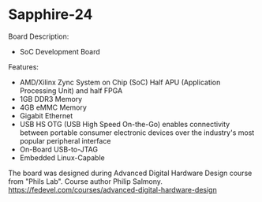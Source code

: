 # Sapphire-24 

Board Description:
- SoC Development Board

Features:
- AMD/Xilinx Zync System on Chip (SoC) Half APU (Application Processing Unit) and half FPGA
- 1GB DDR3 Memory
- 4GB eMMC Memory
- Gigabit Ethernet
- USB HS OTG (USB High Speed On-the-Go) enables connectivity between portable consumer electronic devices over the industry's most popular peripheral interface
- On-Board USB-to-JTAG
- Embedded Linux-Capable

The board was designed during Advanced Digital Hardware Design course from "Phils Lab". Course author Philip Salmony.
https://fedevel.com/courses/advanced-digital-hardware-design
